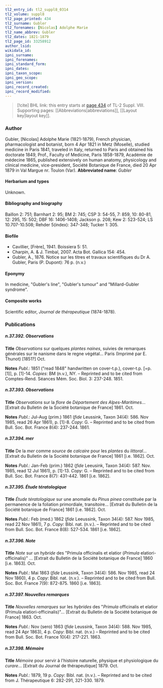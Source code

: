 ```yaml
---
tl2_entry_id: tl2_suppl8_0314
tl2_volume: suppl8
tl2_page_printed: 434
tl2_surname: Gubler
tl2_forenames: [Nicolas] Adolphe Marie
tl2_name_abbrev: Gubler
tl2_dates: 1821-1879
tl2_page_id: 33258912
author_lsid: 
wikidata_id: 
ipni_surname: 
ipni_forenames: 
ipni_standard_form: 
ipni_dates: 
ipni_taxon_scope: 
ipni_geo_scope: 
ipni_version: 
ipni_record_created: 
ipni_record_modified:
---
```



> [!cite] BHL link: this entry starts at [page 434](https://www.biodiversitylibrary.org/page/33258912) of TL-2 Suppl. VIII.
> Supporting pages: [[Abbreviations|abbreviations]], [[Layout key|layout key]].

### Author

Gubler, \[Nicolas\] Adolphe Marie (1821-1879), French physician, pharmacologist and botanist, born 4 Apr 1821 in Metz (Moselle), studied medicine in Paris 1841, traveled in Italy, returned to Paris and obtained his doctorate 1849, Prof., Faculty of Medicine, Paris 1858-1879, Académie de médecine 1865, published extensively on human anatomy, physicology and clinical medicine, vice-president, Société Botanique de France, died 20 Apr 1879 in Val Margue nr. Toulon (Var). 
**Abbreviated name**: *Gubler*

#### Herbarium and types

Unknown.

#### Bibliography and biography

Baillon 2: 751; Barnhart 2: 95; BM 2: 745; CSP 3: 54-55, 7: 859, 10: 80-81, 12: 295, 15: 502; DBF 16: 1406-1408; Jackson p. 208; Kew 2: 523-524; LS 10.707-10.508; Rehder 5(index): 347-348; Tucker 1: 305.

#### Biofile

- Cavillier, \[Frère\], 1941. Boissiera 5: 51.
- Charpin, A. & J. Timbal, 2007. Acta Bot. Gallica 154: 454.
- Gubler, A., 1876. Notice sur les titres et travaux scientifiques du Dr A. Gubler, Paris (P. Dupont): 76 p. (n.v.)

#### Eponymy

In medicine, "Gubler's line", "Gubler's tumour" and "Millard-Gubler syndrome".

#### Composite works

Scientific editor, *Journal de thérapeutique* (1874-1878).

### Publications

##### n.37.392. Observations

**Title**
*Observations* sur quelques *plantes naines*, suivies de remarques générales sur le nanisme dans le regne végétal... Paris (Imprimé par E. Thunot) \[1851?\] Oct.

**Notes**
*Publ*.: 1851 ("read 1848" handwritten on cover-t.p.), cover-t.p. \[=p. \[1\]\], p. \[1\]-14. *Copies*: BM (n.v.), NY. – Reprinted and to be cited from Comptes-Rend. Séances Mém. Soc. Biol. 3: 237-248. 1851.

##### n.37.393. Observations

**Title**
*Observations* sur la *flore* de *Département des Alpes-Maritimes*... \[Extrait du Bulletin de la Société botanique de France\] 1861. Oct.

**Notes**
*Publ*.: Jul-Aug (prim.) 1861 (*fide* Leussink, Taxon 34(4): 586. Nov 1985, read 26 Apr 1861), p. \[1\]-8. *Copy*: G. – Reprinted and to be cited from Bull. Soc. Bot. France 8(4): 237-244. 1861.

##### n.37.394. mer

**Title**
De la *mer* comme *source* de *calcaire* pour les *plantes* du *littoral*... \[Extrait du Bulletin de la Société botanique de France\] 1861 \[i.e. 1862\]. Oct.

**Notes**
*Publ*.: Jan-Feb (prim.) 1862 (*fide* Leeusink, Taxon 34(4): 587. Nov. 1985, read 12 Jul 1861), p. \[1\]-13. *Copy*: G. – Reprinted and to be cited from Bull. Soc. Bot. France 8(7): 431-442. 1861 \[i.e. 1862\].

##### n.37.395. Étude tératologique

**Title**
*Étude tératologique* sur une anomalie du *Pinus pinea* constituée par la permanence de la foliation primordiale, transitoire... \[Extrait du Bulletin de la Société botanique de France\] 1861 \[i.e. 1862\]. Oct.

**Notes**
*Publ*.: Feb (med.) 1862 (*fide* Leeussink, Taxon 34(4): 587. Nov 1985, read 22 Nov 1861), 7 p. *Copy*: Bibl. nat. (n.v.). – Reprinted and to be cited from Bull. Soc. Bot. France 8(8): 527-534. 1861 \[i.e. 1862\].

##### n.37.396. Note

**Title**
*Note* sur un *hybride* des "Primula officinalis et elatior (*Primula* elatiori-officinalis)" ... \[Extrait du Bulletin de la Société botanique de France\] 1860 \[i.e. 1863\]. Oct.

**Notes**
*Publ*.: Mai 1863 (*fide* Leussink, Taxon 34(4): 586. Nov 1985, read 24 Nov 1860), 4 p.
*Copy*: Bibl. nat. (n.v.). – Reprinted and to be cited from Bull. Soc. Bot. France 7(9): 872-875. 1860 \[i.e. 1863\].

##### n.37.397. Nouvelles remarques

**Title**
*Nouvelles remarques* sur les *hybrides* des "*Primula* officinalis et elatior (Primula elatiori-officinalis)"... \[Extrait du Bulletin de la Société botanique de France\] 1863. Oct.

**Notes**
*Publ*.: Nov (sero) 1863 (*fide* Leussink, Taxon 34(4): 588. Nov 1985, read 24 Apr 1863), 4 p. *Copy*: Bibl. nat. (n.v.) – Reprinted and to be cited from Bull. Soc. Bot. France 10(4): 217-221. 1863.

##### n.37.398. Mémoire

**Title**
*Mémoire* pour servir à l'histoire naturelle, physique et physiologique du *curare*... \[Extrait du Journal de thérapeutique\] 1879. Oct.

**Notes**
*Publ*.: 1879, 19 p. *Copy*: Bibl. nat. (n.v.). – Reprinted and to be cited from J. Thérapeutique 6: 282-291, 321-330. 1879.

